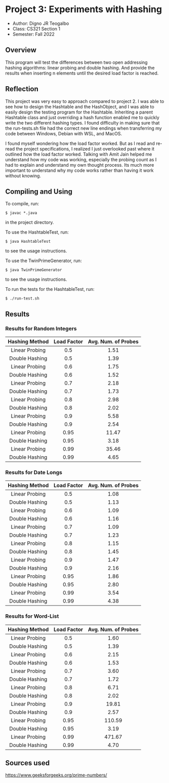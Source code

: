 # Project 3: Experiments with Hashing

* Author: Digno JR Teogalbo
* Class: CS321 Section 1
* Semester: Fall 2022

## Overview

This program will test the differences between two open addressing
hashing algorithms: linear probing and double hashing. And provide
the results when inserting n elements until the desired load factor
is reached.

## Reflection

This project was very easy to approach compared to project 2. I was
able to see how to design the Hashtable and the HashObject, and I was
able to easily design the testing program for the Hashtable. Inheriting
a parent Hashtable class and just overriding a hash function enabled me
to quickly write the two different hashing types. I found difficulty in
making sure that the run-tests.sh file had the correct new line endings
when transferring my code between Windows, Debian with WSL, and MacOS.

I found myself wondering how the load factor worked. But as I read and
re-read the project specifications, I realized I just overlooked past
where it outlined how the load factor worked. Talking with Amit Jain
helped me understand how my code was working, especially the probing
count as I had to explain and understand my own thought process. Its
much more important to understand why my code works rather than having
it work without knowing.

## Compiling and Using

To compile, run:

`$ javac *.java`

in the project directory.

To use the HashtableTest, run:

`$ java HashtableTest`

to see the usage instructions.

To use the TwinPrimeGenerator, run:

`$ java TwinPrimeGenerator`

to see the usage instructions.

To run the tests for the HashtableTest, run:

`$ ./run-test.sh`

## Results 

### Results for Random Integers
| Hashing Method | Load Factor | Avg. Num. of Probes |
| :---: | :---: | :---: |
| Linear Probing | 0.5 | 1.51 |
| Double Hashing | 0.5 | 1.39 |
| Linear Probing | 0.6 | 1.75 |
| Double Hashing | 0.6 | 1.52 |
| Linear Probing | 0.7 | 2.18 |
| Double Hashing | 0.7 | 1.73 |
| Linear Probing | 0.8 | 2.98 |
| Double Hashing | 0.8 | 2.02 |
| Linear Probing | 0.9 | 5.58 |
| Double Hashing | 0.9 | 2.54 |
| Linear Probing | 0.95 | 11.47 |
| Double Hashing | 0.95 | 3.18 |
| Linear Probing | 0.99 | 35.46 |
| Double Hashing | 0.99 | 4.65 |

### Results for Date Longs
| Hashing Method | Load Factor | Avg. Num. of Probes |
| :---: | :---: | :---: |
| Linear Probing | 0.5 | 1.08 |
| Double Hashing | 0.5 | 1.13 |
| Linear Probing | 0.6 | 1.09 |
| Double Hashing | 0.6 | 1.16 |
| Linear Probing | 0.7 | 1.09 |
| Double Hashing | 0.7 | 1.23 |
| Linear Probing | 0.8 | 1.15 |
| Double Hashing | 0.8 | 1.45 |
| Linear Probing | 0.9 | 1.47 |
| Double Hashing | 0.9 | 2.16 |
| Linear Probing | 0.95 | 1.86 |
| Double Hashing | 0.95 | 2.80 |
| Linear Probing | 0.99 | 3.54 |
| Double Hashing | 0.99 | 4.38 |

### Results for Word-List
| Hashing Method | Load Factor | Avg. Num. of Probes |
| :---: | :---: | :---: |
| Linear Probing | 0.5 | 1.60 |
| Double Hashing | 0.5 | 1.39 |
| Linear Probing | 0.6 | 2.15 |
| Double Hashing | 0.6 | 1.53 |
| Linear Probing | 0.7 | 3.60 |
| Double Hashing | 0.7 | 1.72 |
| Linear Probing | 0.8 | 6.71 |
| Double Hashing | 0.8 | 2.02 |
| Linear Probing | 0.9 | 19.81 |
| Double Hashing | 0.9 | 2.57 |
| Linear Probing | 0.95 | 110.59 |
| Double Hashing | 0.95 | 3.19 |
| Linear Probing | 0.99 | 471.67 |
| Double Hashing | 0.99 | 4.70 |

## Sources used

<https://www.geeksforgeeks.org/prime-numbers/>

